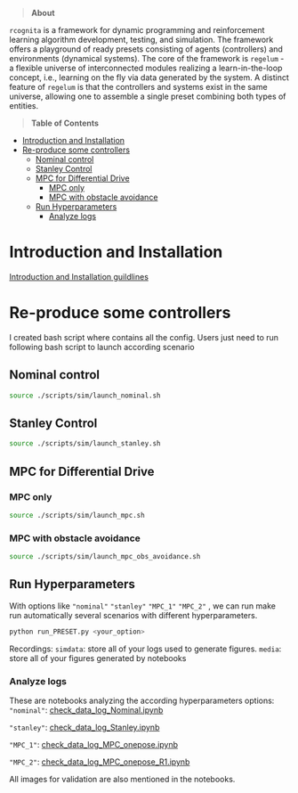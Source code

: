 >**About**

 `rcognita` is a framework for dynamic programming and reinforcement learning algorithm development, testing, and simulation. The framework offers a playground of ready presets consisting of agents (controllers) and environments (dynamical systems). The core of the framework is `regelum` - a flexible universe of interconnected modules realizing a learn-in-the-loop concept, i.e., learning on the fly via data generated by the system. A distinct feature of `regelum` is that the controllers and systems exist in the same universe, allowing one to assemble a single preset combining both types of entities.

> **Table of Contents**

- [Introduction and Installation](#introduction-and-installation)
- [Re-produce some controllers](#re-produce-some-controllers)
  - [Nominal control](#nominal-control)
  - [Stanley Control](#stanley-control)
  - [MPC for Differential Drive](#mpc-for-differential-drive)
    - [MPC only](#mpc-only)
    - [MPC with obstacle avoidance](#mpc-with-obstacle-avoidance)
  - [Run Hyperparameters](#run-hyperparameters)
    - [Analyze logs](#analyze-logs)


# Introduction and Installation

[Introduction and Installation guildlines](docs\INTRODUCTION.rst)

# Re-produce some controllers
I created bash script where contains all the config. Users just need to run following bash script to launch according scenario

## Nominal control
```bash
source ./scripts/sim/launch_nominal.sh
```

## Stanley Control
```bash
source ./scripts/sim/launch_stanley.sh
```

## MPC for Differential Drive
### MPC only
```bash
source ./scripts/sim/launch_mpc.sh
```

### MPC with obstacle avoidance
```bash
source ./scripts/sim/launch_mpc_obs_avoidance.sh
```

## Run Hyperparameters
With options like 
`"nominal"`
`"stanley"`
`"MPC_1"`
`"MPC_2"`
, we can run make run automatically several scenarios with different hyperparameters.

```bash
python run_PRESET.py <your_option>
```

Recordings:
`simdata`: store all of your logs used to generate figures.
`media`: store all of your figures generated by notebooks

### Analyze logs
These are notebooks analyzing the according hyperparameters options:
`"nominal"`: [check_data_log_Nominal.ipynb](notebooks/check_data_log_Nominal.ipynb)

`"stanley"`: [check_data_log_Stanley.ipynb](notebooks/check_data_log_Stanley.ipynb)

`"MPC_1"`: [check_data_log_MPC_onepose.ipynb](notebooks/check_data_log_MPC_onepose.ipynb)

`"MPC_2"`: [check_data_log_MPC_onepose_R1.ipynb](notebooks/check_data_log_MPC_onepose_R1.ipynb)

All images for validation are also mentioned in the notebooks.
